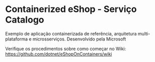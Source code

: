 ﻿# Containerized eShop - Serviço Catalogo
Exemplo de aplicação containerizada de referência, arquitetura multi-plataforma e microsserviços.
Desenvolvido pela Microsoft


Verifique os procedimentos sobre como começar no Wiki:
https://github.com/dotnet/eShopOnContainers/wiki



